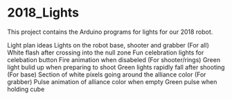# 2018_Lights

This project contains the Arduino programs for lights for our 2018 robot.

Light plan ideas
Lights on the robot base, shooter and grabber
(For all)
White flash after crossing into the null zone
Fun celebration lights for celebation button
Fire animation when disabeled
(For shooter/rings)
Green light bulid up when preparing to shoot
Green lights rapidly fall after shooting
(For base)
Section of white pixels going around the alliance color
(For grabber)
Pulse animation of alliance color when empty
Green pulse when holding cube

